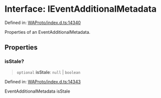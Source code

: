 # Interface: IEventAdditionalMetadata

Defined in: [WAProto/index.d.ts:14340](https://github.com/Fokusdotid/bail/blob/cf6cc85134e12081bc635cea02cc0eee74033a81/WAProto/index.d.ts#L14340)

Properties of an EventAdditionalMetadata.

## Properties

### isStale?

> `optional` **isStale**: `null` \| `boolean`

Defined in: [WAProto/index.d.ts:14343](https://github.com/Fokusdotid/bail/blob/cf6cc85134e12081bc635cea02cc0eee74033a81/WAProto/index.d.ts#L14343)

EventAdditionalMetadata isStale
